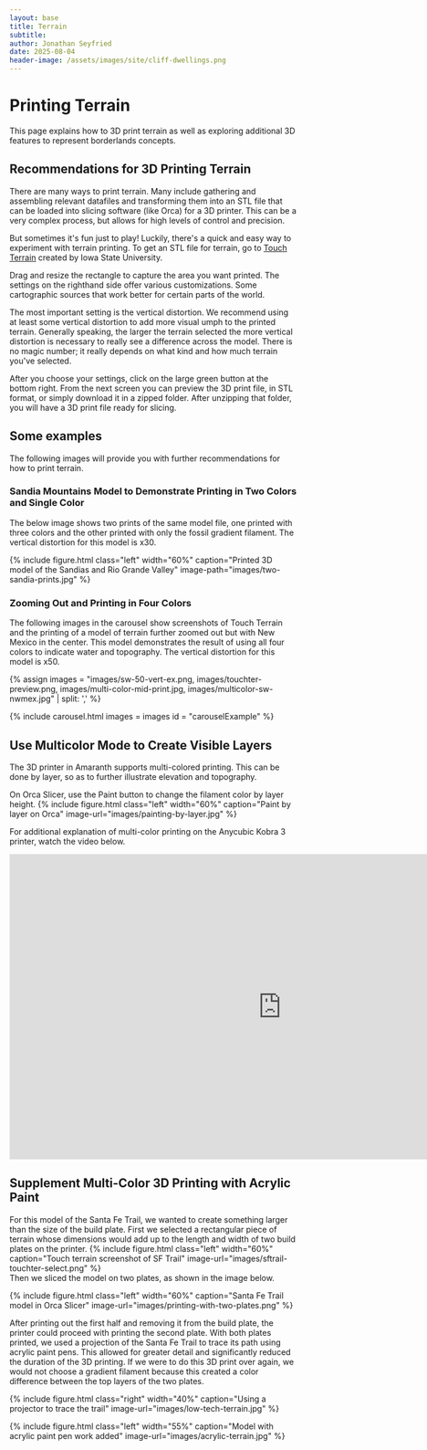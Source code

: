 ```yaml
---
layout: base
title: Terrain
subtitle: 
author: Jonathan Seyfried
date: 2025-08-04
header-image: /assets/images/site/cliff-dwellings.png
---
```


# Printing Terrain
This page explains how to 3D print terrain as well as exploring additional 3D features to represent borderlands concepts.

## Recommendations for 3D Printing Terrain
There are many ways to print terrain. Many include gathering and assembling relevant datafiles and transforming them into an STL file that can be loaded into slicing software (like Orca) for a 3D printer. This can be a very complex process, but allows for high levels of control and precision. 

But sometimes it's fun just to play! Luckily, there's a quick and easy way to experiment with terrain printing. To get an STL file for terrain, go to [Touch Terrain](https://touchterrain.geol.iastate.edu/main) created by Iowa State University.

Drag and resize the rectangle to capture the area you want printed. The settings on the righthand side offer various customizations. Some cartographic sources that work better for certain parts of the world. 

The most important setting is the vertical distortion. We recommend using at least some vertical distortion to add more visual umph to the printed terrain. Generally speaking, the larger the terrain selected the more vertical distortion is necessary to really see a difference across the model. There is no magic number; it really depends on what kind and how much terrain you've selected.

After you choose your settings, click on the large green button at the bottom right. From the next screen you can preview the 3D print file, in STL format, or simply download it in a zipped folder. After unzipping that folder, you will have a 3D print file ready for slicing. 

## Some examples
The following images will provide you with further recommendations for how to print terrain.

### Sandia Mountains Model to Demonstrate Printing in Two Colors and Single Color
The below image shows two prints of the same model file, one printed with three colors and the other printed with only the fossil gradient filament. The vertical distortion for this model is x30.

{% include figure.html
  class="left"
  width="60%"
  caption="Printed 3D model of the Sandias and Rio Grande Valley"
  image-path="images/two-sandia-prints.jpg"
%}
<br style="clear: both">

### Zooming Out and Printing in Four Colors
The following images in the carousel show screenshots of Touch Terrain and the printing of a model of terrain further zoomed out but with New Mexico in the center. This model demonstrates the result of using all four colors to indicate water and topography. The vertical distortion for this model is x50. 

{% assign images =
"images/sw-50-vert-ex.png,
images/touchter-preview.png,
images/multi-color-mid-print.jpg,
images/multicolor-sw-nwmex.jpg" | split: ','
%}

{% include carousel.html
images = images
id = "carouselExample"
%}


## Use Multicolor Mode to Create Visible Layers

The 3D printer in Amaranth supports multi-colored printing. This can be done by layer, so as to further illustrate elevation and topography.

On Orca Slicer, use the Paint button to change the filament color by layer height. 
{% include figure.html
  class="left"
  width="60%"
  caption="Paint by layer on Orca"
  image-url="images/painting-by-layer.jpg"
%}

For additional explanation of multi-color printing on the Anycubic Kobra 3 printer, watch the video below.

<iframe width="951" height="535" src="https://www.youtube.com/embed/9jy7MEGkdjE" title="This Is The Best Slicer For MultiColor Printing | Orca Slicer Tutorial" frameborder="0" allow="accelerometer; autoplay; clipboard-write; encrypted-media; gyroscope; picture-in-picture; web-share" referrerpolicy="strict-origin-when-cross-origin" allowfullscreen></iframe>

## Supplement Multi-Color 3D Printing with Acrylic Paint

For this model of the Santa Fe Trail, we wanted to create something larger than the size of the build plate. First we selected a rectangular piece of terrain whose dimensions would add up to the length and width of two build plates on the printer. 
{% include figure.html
  class="left"
  width="60%"
  caption="Touch terrain screenshot of SF Trail"
  image-url="images/sftrail-touchter-select.png"
%}
<br style="clear: both">
Then we sliced the model on two plates, as shown in the image below.

{% include figure.html
  class="left"
  width="60%"
  caption="Santa Fe Trail model in Orca Slicer"
  image-url="images/printing-with-two-plates.png"
%}

After printing out the first half and removing it from the build plate, the printer could proceed with printing the second plate. With both plates printed, we used a projection of the Santa Fe Trail to trace its path using acrylic paint pens. This allowed for greater detail and significantly reduced the duration of the 3D printing. If we were to do this 3D print over again, we would not choose a gradient filament because this created a color difference between the top layers of the two plates.

{% include figure.html
  class="right"
  width="40%"
  caption="Using a projector to trace the trail"
  image-url="images/low-tech-terrain.jpg"
%}

{% include figure.html
  class="left"
  width="55%"
  caption="Model with acrylic paint pen work added"
  image-url="images/acrylic-terrain.jpg"
%}